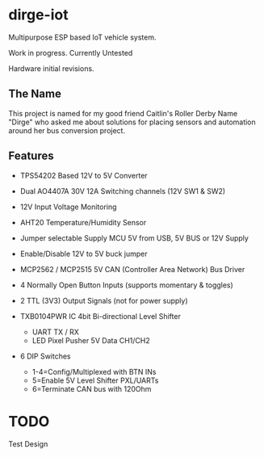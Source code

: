 # dirge-iot
Multipurpose ESP based IoT vehicle system.

Work in progress.  Currently Untested

Hardware initial revisions.

## The Name

This project is named for my good friend Caitlin's Roller Derby Name "Dirge" who asked me about solutions for placing sensors and automation around her bus conversion project.

## Features

* TPS54202 Based 12V to 5V Converter
* Dual AO4407A 30V 12A Switching channels (12V SW1 & SW2)
* 12V Input Voltage Monitoring
* AHT20 Temperature/Humidity Sensor
* Jumper selectable Supply MCU 5V from USB, 5V BUS or 12V Supply
* Enable/Disable 12V to 5V buck jumper

* MCP2562 / MCP2515 5V CAN (Controller Area Network) Bus Driver
* 4 Normally Open Button Inputs (supports momentary & toggles)
* 2 TTL (3V3) Output Signals (not for power supply)
* TXB0104PWR IC 4bit Bi-directional Level Shifter
  * UART TX / RX
  * LED Pixel Pusher 5V Data CH1/CH2
* 6 DIP Switches 
  * 1-4=Config/Multiplexed with BTN INs
  * 5=Enable 5V Level Shifter PXL/UARTs
  * 6=Terminate CAN bus with 120Ohm


# TODO

Test Design
